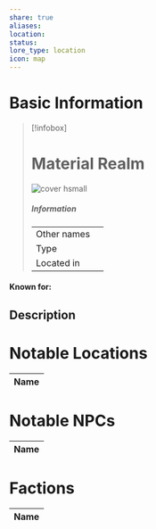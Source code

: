 ```yaml
---
share: true
aliases: 
location: 
status: 
lore_type: location
icon: map
---
```

# Basic Information
> [!infobox]
> # Material Realm
> ![cover hsmall](insertimage.png)
> ##### Information
> |   |  |
> | ---- | ---- |
> | Other names | |
> | Type | 
> | Located in | |
#### Known for:
## Description
# Notable Locations
| Name |
| ---- |

# Notable NPCs
| Name |
| ---- |

# Factions
| Name |
| ---- |
